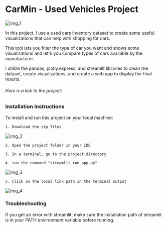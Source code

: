 # CarMin - Used Vehicles Project

![img_1]('/images/img_1.jpg')
 
 In this project, I use a used cars inventory dataset to create some useful visualizations that can help with shopping for cars.

 This tool lets you filter the type of car you want and shows some visualizations and let's you compare types of cars available by the manufacturer.

 I utilize the pandas, plotly.express, and streamlit libraries to clean the dataset, create visualizations, and create a web app to display the final results.

 ###### Here is a link to the project: 



### Installation Instructions

To install and run this project on your local machine:


    1. Download the zip files

![img_2](..\images\img_2.png)

    2. Open the project folder in your IDE

    3. In a terminal, go to the project directory

    4. run the command "streamlit run app.py"

![img_3](..\images\img_3.png)

    5. Click on the local link path in the terminal output

![img_4](..\images\img_4.png)


### Troubleshooting

If you get an error with streamlit, make sure the installation path of streamlit is in your PATH environment variable before running.

